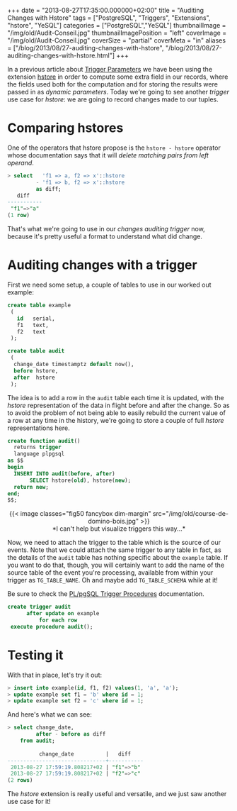 +++
date = "2013-08-27T17:35:00.000000+02:00"
title = "Auditing Changes with Hstore"
tags = ["PostgreSQL", "Triggers", "Extensions", "hstore", "YeSQL"]
categories = ["PostgreSQL","YeSQL"]
thumbnailImage = "/img/old/Audit-Conseil.jpg"
thumbnailImagePosition = "left"
coverImage = "/img/old/Audit-Conseil.jpg"
coverSize = "partial"
coverMeta = "in"
aliases = ["/blog/2013/08/27-auditing-changes-with-hstore",
           "/blog/2013/08/27-auditing-changes-with-hstore.html"]
+++

In a previous article about 
[Trigger Parameters](/blog/2013/08/23-parametrized-triggers) we have been using the
extension 
[hstore](http://www.postgresql.org/docs/9.2/static/hstore.html) in order to compute some extra field in our records, where
the fields used both for the computation and for storing the results were
passed in as 
*dynamic parameters*. Today we're going to see another 
*trigger*
use case for 
*hstore*: we are going to record changes made to our tuples.

<!--more-->
<!--toc-->

# Comparing hstores

One of the operators that hstore propose is the 
`hstore - hstore` operator
whose documentation says that it will 
*delete matching pairs from left
operand*.

~~~ sql
> select   'f1 => a, f2 => x'::hstore
         - 'f1 => b, f2 => x'::hstore
         as diff;
   diff    
-----------
 "f1"=>"a"
(1 row)
~~~


That's what we're going to use in our 
*changes auditing trigger* now, because
it's pretty useful a format to understand what did change.


# Auditing changes with a trigger

First we need some setup, a couple of tables to use in our worked out
example:

~~~ sql
create table example
 (
   id   serial,
   f1   text,
   f2   text
 );

create table audit
 (
  change_date timestamptz default now(),
  before hstore,
  after  hstore
 );
~~~


The idea is to add a row in the 
`audit` table each time it is updated, with
the 
*hstore* representation of the data in flight before and after the change.
So as to avoid the problem of not being able to easily rebuild the current
value of a row at any time in the history, we're going to store a couple of
full 
*hstore* representations here.

~~~ sql
create function audit()
  returns trigger
  language plpgsql
as $$
begin
  INSERT INTO audit(before, after)
       SELECT hstore(old), hstore(new);
  return new;
end;
$$;
~~~


<center>
{{< image classes="fig50 fancybox dim-margin" src="/img/old/course-de-domino-bois.jpg" >}}
</center>

<center>*I can't help but visualize triggers this way...*</center>

Now, we need to attach the trigger to the table which is the source of our
events. Note that we could attach the same trigger to any table in fact, as
the details of the 
`audit` table has nothing specific about the 
`example` table.
If you want to do that, though, you will certainly want to add the name of
the source table of the event you're processing, available from within your
trigger as 
`TG_TABLE_NAME`. Oh and maybe add 
`TG_TABLE_SCHEMA` while at it!

Be sure to check the 
[PL/pgSQL Trigger Procedures](http://www.postgresql.org/docs/current/interactive/plpgsql-trigger.html) documentation.

~~~ sql
create trigger audit
      after update on example
          for each row
 execute procedure audit();
~~~



# Testing it

With that in place, let's try it out:

~~~ sql
> insert into example(id, f1, f2) values(1, 'a', 'a');
> update example set f1 = 'b' where id = 1;
> update example set f2 = 'c' where id = 1;
~~~


And here's what we can see:

~~~ sql
> select change_date,
         after - before as diff
    from audit;
          
          change_date          |   diff    
-------------------------------+-----------
 2013-08-27 17:59:19.808217+02 | "f1"=>"b"
 2013-08-27 17:59:19.808217+02 | "f2"=>"c"
(2 rows)
~~~


The 
*hstore* extension is really useful and versatile, and we just saw another
use case for it!
